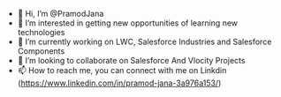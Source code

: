 - 👋 Hi, I’m @PramodJana
- 👀 I’m interested in getting new opportunities of learning new technologies
- 🌱 I’m currently working on LWC, Salesforce Industries and Salesforce Components
- 💞️ I’m looking to collaborate on Salesforce And Vlocity Projects
- 📫 How to reach me,
you can connect with me on Linkdin (https://www.linkedin.com/in/pramod-jana-3a976a153/)
<!---
PramodJana/PramodJana is a ✨ special ✨ repository because its `README.md` (this file) appears on your GitHub profile.
You can click the Preview link to take a look at your changes.
--->
